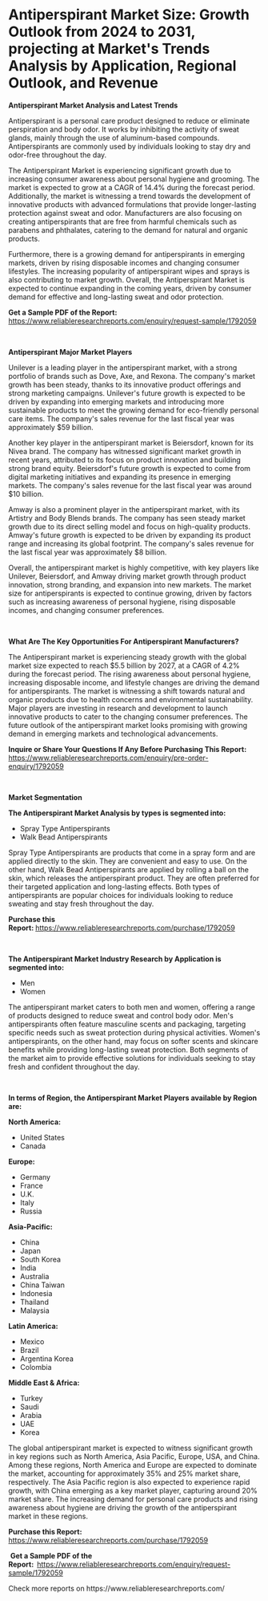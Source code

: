 <p><h1>Antiperspirant Market Size: Growth Outlook from 2024 to 2031, projecting at Market's Trends Analysis by Application, Regional Outlook, and Revenue</h1></p><p><strong>Antiperspirant Market Analysis and Latest Trends</strong></p>
<p><p>Antiperspirant is a personal care product designed to reduce or eliminate perspiration and body odor. It works by inhibiting the activity of sweat glands, mainly through the use of aluminum-based compounds. Antiperspirants are commonly used by individuals looking to stay dry and odor-free throughout the day.</p><p>The Antiperspirant Market is experiencing significant growth due to increasing consumer awareness about personal hygiene and grooming. The market is expected to grow at a CAGR of 14.4% during the forecast period. Additionally, the market is witnessing a trend towards the development of innovative products with advanced formulations that provide longer-lasting protection against sweat and odor. Manufacturers are also focusing on creating antiperspirants that are free from harmful chemicals such as parabens and phthalates, catering to the demand for natural and organic products.</p><p>Furthermore, there is a growing demand for antiperspirants in emerging markets, driven by rising disposable incomes and changing consumer lifestyles. The increasing popularity of antiperspirant wipes and sprays is also contributing to market growth. Overall, the Antiperspirant Market is expected to continue expanding in the coming years, driven by consumer demand for effective and long-lasting sweat and odor protection.</p></p>
<p><strong>Get a Sample PDF of the Report:&nbsp;</strong> <a href="https://www.reliableresearchreports.com/enquiry/request-sample/1792059">https://www.reliableresearchreports.com/enquiry/request-sample/1792059</a></p>
<p>&nbsp;</p>
<p><strong>Antiperspirant Major Market Players</strong></p>
<p><p>Unilever is a leading player in the antiperspirant market, with a strong portfolio of brands such as Dove, Axe, and Rexona. The company's market growth has been steady, thanks to its innovative product offerings and strong marketing campaigns. Unilever's future growth is expected to be driven by expanding into emerging markets and introducing more sustainable products to meet the growing demand for eco-friendly personal care items. The company's sales revenue for the last fiscal year was approximately $59 billion.</p><p>Another key player in the antiperspirant market is Beiersdorf, known for its Nivea brand. The company has witnessed significant market growth in recent years, attributed to its focus on product innovation and building strong brand equity. Beiersdorf's future growth is expected to come from digital marketing initiatives and expanding its presence in emerging markets. The company's sales revenue for the last fiscal year was around $10 billion.</p><p>Amway is also a prominent player in the antiperspirant market, with its Artistry and Body Blends brands. The company has seen steady market growth due to its direct selling model and focus on high-quality products. Amway's future growth is expected to be driven by expanding its product range and increasing its global footprint. The company's sales revenue for the last fiscal year was approximately $8 billion.</p><p>Overall, the antiperspirant market is highly competitive, with key players like Unilever, Beiersdorf, and Amway driving market growth through product innovation, strong branding, and expansion into new markets. The market size for antiperspirants is expected to continue growing, driven by factors such as increasing awareness of personal hygiene, rising disposable incomes, and changing consumer preferences.</p></p>
<p>&nbsp;</p>
<p><strong>What Are The Key Opportunities For Antiperspirant Manufacturers?</strong></p>
<p><p>The Antiperspirant market is experiencing steady growth with the global market size expected to reach $5.5 billion by 2027, at a CAGR of 4.2% during the forecast period. The rising awareness about personal hygiene, increasing disposable income, and lifestyle changes are driving the demand for antiperspirants. The market is witnessing a shift towards natural and organic products due to health concerns and environmental sustainability. Major players are investing in research and development to launch innovative products to cater to the changing consumer preferences. The future outlook of the antiperspirant market looks promising with growing demand in emerging markets and technological advancements.</p></p>
<p><strong>Inquire or Share Your Questions If Any Before Purchasing This Report:</strong> <a href="https://www.reliableresearchreports.com/enquiry/pre-order-enquiry/1792059">https://www.reliableresearchreports.com/enquiry/pre-order-enquiry/1792059</a></p>
<p>&nbsp;</p>
<p><strong>Market Segmentation</strong></p>
<p><strong>The Antiperspirant Market Analysis by types is segmented into:</strong></p>
<p><ul><li>Spray Type Antiperspirants</li><li>Walk Bead Antiperspirants</li></ul></p>
<p><p>Spray Type Antiperspirants are products that come in a spray form and are applied directly to the skin. They are convenient and easy to use. On the other hand, Walk Bead Antiperspirants are applied by rolling a ball on the skin, which releases the antiperspirant product. They are often preferred for their targeted application and long-lasting effects. Both types of antiperspirants are popular choices for individuals looking to reduce sweating and stay fresh throughout the day.</p></p>
<p><strong>Purchase this Report:&nbsp;</strong><a href="https://www.reliableresearchreports.com/purchase/1792059">https://www.reliableresearchreports.com/purchase/1792059</a></p>
<p>&nbsp;</p>
<p><strong>The Antiperspirant Market Industry Research by Application is segmented into:</strong></p>
<p><ul><li>Men</li><li>Women</li></ul></p>
<p><p>The antiperspirant market caters to both men and women, offering a range of products designed to reduce sweat and control body odor. Men's antiperspirants often feature masculine scents and packaging, targeting specific needs such as sweat protection during physical activities. Women's antiperspirants, on the other hand, may focus on softer scents and skincare benefits while providing long-lasting sweat protection. Both segments of the market aim to provide effective solutions for individuals seeking to stay fresh and confident throughout the day.</p></p>
<p>&nbsp;</p>
<p><strong>In terms of Region, the Antiperspirant Market Players available by Region are:</strong></p>
<p>
    <p> <strong> North America: </strong>
        <ul>
            <li>United States</li>
            <li>Canada</li>
        </ul>
        </p> 
    <p> <strong> Europe: </strong>
        <ul>
            <li>Germany</li>
            <li>France</li>
            <li>U.K.</li>
            <li>Italy</li>
            <li>Russia</li>
        </ul>
        </p> 
    <p> <strong> Asia-Pacific: </strong>
        <ul>
            <li>China</li>
            <li>Japan</li>
            <li>South Korea</li>
            <li>India</li>
            <li>Australia</li>
            <li>China Taiwan</li>
            <li>Indonesia</li>
            <li>Thailand</li>
            <li>Malaysia</li>
        </ul>
        </p> 
    <p> <strong> Latin America: </strong>
        <ul>
            <li>Mexico</li>
            <li>Brazil</li>
            <li>Argentina Korea</li>
            <li>Colombia</li>
        </ul>
        </p> 
    <p> <strong> Middle East & Africa: </strong>
        <ul>
            <li>Turkey</li>
            <li>Saudi</li>
            <li>Arabia</li>
            <li>UAE</li>
            <li>Korea</li>
        </ul>
    </p>
    </p>
<p><p>The global antiperspirant market is expected to witness significant growth in key regions such as North America, Asia Pacific, Europe, USA, and China. Among these regions, North America and Europe are expected to dominate the market, accounting for approximately 35% and 25% market share, respectively. The Asia Pacific region is also expected to experience rapid growth, with China emerging as a key market player, capturing around 20% market share. The increasing demand for personal care products and rising awareness about hygiene are driving the growth of the antiperspirant market in these regions.</p></p>
<p><strong>Purchase this Report: </strong><a href="https://www.reliableresearchreports.com/purchase/1792059">https://www.reliableresearchreports.com/purchase/1792059</a></p>
<p>&nbsp;<strong>Get a Sample PDF of the Report:&nbsp;&nbsp;</strong><a href="https://www.reliableresearchreports.com/enquiry/request-sample/1792059">https://www.reliableresearchreports.com/enquiry/request-sample/1792059</a></p>
<p><strong></strong></p>
<p>Check more reports on https://www.reliableresearchreports.com/</p>